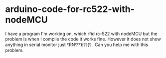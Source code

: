 # arduino-code-for-rc522-with-nodeMCU
I have a program I'm working on, which rfid rc-522 with nodeMCU but the problem is when I compile the code it works fine. However it does not show anything in serial monitor just ⸮RN⸮⸮⸮b⸮⸮{⸮ . Can you help me with this problem.
